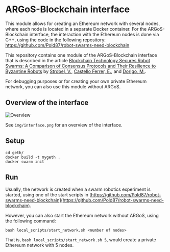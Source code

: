 # ARGoS-Blockchain interface

This module allows for creating an Ethereum network with several
nodes, where each node is located in a separate Docker container. For
the ARGoS-Blockchain interface, the interaction with the Ethereum
nodes is done via C++, using the code in the following repository:
https://github.com/Pold87/robot-swarms-need-blockchain

This repository contains one module of the ARGoS-Blockchain interface
that is described in the article [Blockchain Technology Secures Robot
Swarms: A Comparison of Consensus Protocols and Their Resilience to
Byzantine
Robots](https://www.frontiersin.org/articles/10.3389/frobt.2020.00054/full)
by [Strobel, V.](http://iridia.ulb.ac.be/~vstrobel/), [Castello
Ferrer, E.](http://www.eduardocastello.com/), and [Dorigo,
M.](http://iridia.ulb.ac.be/~mdorigo/HomePageDorigo/).

For debugging purposes or for creating your own private Ethereum
network, you can also use this module without ARGoS. 

## Overview of the interface
![Overview](img/interface?raw=true "Overview")

See `img/interface.png` for an overview of the interface.

## Setup

```
cd geth/
docker build -t mygeth .
docker swarm init
```

## Run

Usually, the network is created when a swarm robotics experiment is
started, using one of the start scripts in
[https://github.com/Pold87/robot-swarms-need-blockchain](https://github.com/Pold87/robot-swarms-need-blockchain).

However, you can also start the Ethereum network without ARGoS, using
the following command:

```bash local_scripts/start_network.sh <number of nodes>```

That is, `bash local_scripts/start_network.sh 5`, would
create a private Ethereum network with 5 nodes.
